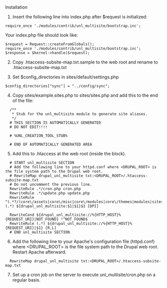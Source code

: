 Installation

1. Insert the following line into index.php after $request is initialized:

`require_once './modules/contrib/unl_multisite/bootstrap.inc';`


Your index.php file should look like:
```
$request = Request::createFromGlobals();
require_once './modules/contrib/unl_multisite/bootstrap.inc';
$response = $kernel->handle($request);
```

2. Copy .htaccess-subsite-map.txt.sample to the web root and rename to .htaccess-subsite-map.txt

3. Set $config_directories in sites/default/settings.php

```
$config_directories["sync"] = "../config/sync";
```

4. Copy sites/example.sites.php to sites/sites.php and add this to the end of the file:

```
  /**
   * Stub for the unl_multisite module to generate site aliases.
   */
  # THIS SECTION IS AUTOMATICALLY GENERATED
  # DO NOT EDIT!!!!

  # %UNL_CREATION_TOOL_STUB%

  # END OF AUTOMATICALLY GENERATED AREA
```


5. Add this to .htaccess at the web root (inside the <IfModule mod_rewrite.c> </IfModule> block).

```
  # START unl_multisite SECTION
  # Add the following line to your httpd.conf where <DRUPAL_ROOT> is the file system path to the Drupal web root.
  # RewriteMap drupal_unl_multisite txt:<DRUPAL_ROOT>/.htaccess-subsite-map.txt
  # Do not uncomment the previous line.
  RewriteRule .*/cron.php cron.php
  RewriteRule .*/update.php update.php
  RewriteRule ^(.*?/(core\/assets|core\/misc|core\/modules|core\/themes|modules|sites|themes))(.*) ${drupal_unl_multisite:$1|$1}$3 [DPI]

  RewriteCond ${drupal_unl_multisite://%{HTTP_HOST}%{REQUEST_URI}|NOT_FOUND} !^NOT_FOUND$
  RewriteRule (.*) ${drupal_unl_multisite://%{HTTP_HOST}%{REQUEST_URI}|$1} [R,L]
  # END unl_multisite SECTION
```


6. Add the following line to your Apache's configuration file (httpd.conf) where <DRUPAL_ROOT> is the file system path to the Drupal web root. Restart Apache afterward.

```
  RewriteMap drupal_unl_multisite txt:<DRUPAL_ROOT>/.htaccess-subsite-map.txt
```


7. Set up a cron job on the server to execute unl_multisite/cron.php on a regular basis.
